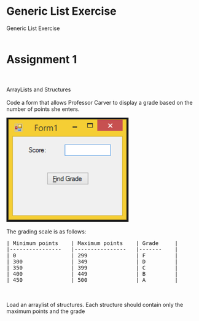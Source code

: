 ﻿
# Generic List Exercise
Generic List Exercise<br /><br />

# Assignment 1
<br /><br/>
ArrayLists and Structures
<br /><br />
Code a form that allows Professor Carver to display a grade
based on the number of points she enters.<br />

![Drag Racing](Screenshot_2.png)

The grading scale is as follows:
<br />
<pre>
| Minimum points 	| Maximum points 	| Grade 	|
|----------------	|----------------	|-------	|
| 0              	| 299            	| F     	|
| 300            	| 349            	| D     	|
| 350            	| 399            	| C     	|
| 400            	| 449            	| B     	|
| 450            	| 500            	| A     	|
</pre>
<br/><br/>
Load an arraylist of structures. Each structure should contain only the maximum points and
the grade